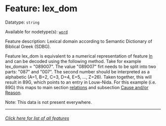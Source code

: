 # Feature: lex_dom

Datatype: `string`

Available for nodetype(s): [`word`](wordnodefeatures.md)

Feature description: Lexical domain according to Semantic Dictionary of Biblical Greek (SDBG).

Feature lex_dom is equivalent to a numerical representation of feature [ln](ln.md) and can be decoded using the following method. Take for example lex_domain = "089007". The value "089007" firt needs to be split into two parts: "087" and "007". The second number should be interpreted as a alphabetic (A=1, B=2, C=3, D=4, E=5, ..., Z=26). Taken together, this will result in 89G, which points to an entry in Louw-Nida. For this example (i.e. 89G) this maps to main section [relations](https://www.laparola.net/greco/louwnida.php?sezmag=89) and subsection [Cause and/or Reason](https://www.laparola.net/greco/louwnida.php?sezmag=89&sez1=15&sez2=38).

Note: This data is not present everywhere.

---
###### [Click here for list of all features](home.md)
